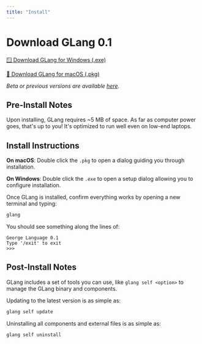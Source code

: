 ```yaml
---
title: "Install"
---
```


# Download GLang 0.1

[🪟 Download GLang for Windows (.exe)](https://github.com/george-language/glang/releases/latest/download/GeorgeLanguage+windows_setup.exe)

[🍏 Download GLang for macOS (.pkg)](https://github.com/george-language/glang/releases/latest/download/GeorgeLanguage+macos_setup.pkg)

_Beta or previous versions are available [here](https://github.com/george-language/glang/releases)._

## Pre-Install Notes
Upon installing, GLang requires ~5 MB of space. As far as computer power goes, that's up to you! It's optimized to run well even on low-end laptops.

## Install Instructions

**On macOS**:
Double click the `.pkg` to open a dialog guiding you through installation.

**On Windows**:
Double click the `.exe` to open a setup dialog allowing you to configure installation.

Once GLang is installed, confirm everything works by opening a new terminal and typing:

```sh
glang
```

You should see something along the lines of:

```
George Language 0.1
Type '/exit' to exit
>>>
```

## Post-Install Notes
GLang includes a set of tools you can use, like `glang self <option>` to manage the GLang binary and components.

Updating to the latest version is as simple as:

```sh
glang self update
```

Uninstalling all components and external files is as simple as:

```sh
glang self uninstall
```

